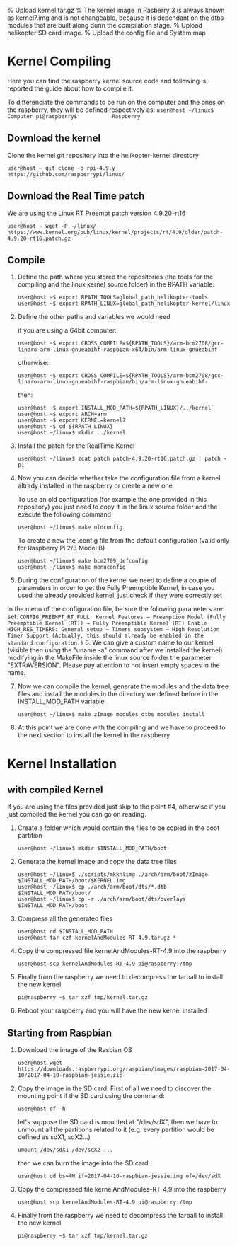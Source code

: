 % Upload kernel.tar.gz
% The kernel image in Rasberry 3 is always known as kernel7.img and is not changeable, because it is dependant on the dtbs modules that are built along durin the compilation stage.
% Upload helikopter SD card image.
% Upload the config file and System.map 

# Kernel Compiling
Here you can find the raspberry kernel source code and following is reported the guide about how to compile it.

To differenciate the commands to be run on the computer and the ones on the raspberry, they will be defined respectively as:
    ```
    user@host ~/linux$      Computer
    pi@raspberry$           Raspberry
    ```

## Download the kernel
Clone the kernel git repository into the helikopter-kernel directory
```
user@host ~ git clone -b rpi-4.9.y https://github.com/raspberrypi/linux/
```

## Download the Real Time patch
We are using the Linux RT Preempt patch version 4.9.20-rt16
```
user@host ~ wget -P ~/linux/ https://www.kernel.org/pub/linux/kernel/projects/rt/4.9/older/patch-4.9.20-rt16.patch.gz
```

## Compile

1. Define the path where you stored the repositories (the tools for the compiling and the linux kernel source folder) in the RPATH variable:
    ```
    user@host ~$ export RPATH_TOOLS=global_path_helikopter-tools
    user@host ~$ export RPATH_LINUX=global_path_helikopter-kernel/linux
   	```

2. Define the other paths and variables we would need

	
	if you are using a 64bit computer:
    ```
	user@host ~$ export CROSS_COMPILE=${RPATH_TOOLS}/arm-bcm2708/gcc-linaro-arm-linux-gnueabihf-raspbian-x64/bin/arm-linux-gnueabihf-
	```
	
	otherwise:
	```
	user@host ~$ export CROSS_COMPILE=${RPATH_TOOLS}/arm-bcm2708/gcc-linaro-arm-linux-gnueabihf-raspbian/bin/arm-linux-gnueabihf-
	```
    
    then:
    ```
	user@host ~$ export INSTALL_MOD_PATH=${RPATH_LINUX}/../kernel`
	user@host ~$ export ARCH=arm
	user@host ~$ export KERNEL=kernel7
	user@host ~$ cd ${RPATH_LINUX}
	user@host ~/linux$ mkdir ../kernel
	```

3. Install the patch for the RealTime Kernel
	```
    user@host ~/linux$ zcat patch patch-4.9.20-rt16.patch.gz | patch -p1
    ```

4. Now you can decide whether take the configuration file from a kernel altrady installed in the raspberry or create a new one

	To use an old configuration (for example the one provided in this repository) you just need to copy it in the linux source folder and the execute the following command
	```
	user@host ~/linux$ make oldconfig
	```

	To create a new the .config file from the default configuration (valid only for Raspberry Pi 2/3 Model B)
	```
	user@host ~/linux$ make bcm2709_defconfig
	user@host ~/linux$ make menuconfig
	```

5. During the configuration of the kernel we need to define a couple of parameters in order to get the Fully Preemptible Kernel, in case you used the already provided kernel, just check if they were correctly set

In the menu of the configuration file, be sure the following parameters are set:
    ```
	CONFIG_PREEMPT_RT_FULL: Kernel Features → Preemption Model (Fully Preemptible Kernel (RT)) → Fully Preemptible Kernel (RT)
	Enable HIGH_RES_TIMERS: General setup → Timers subsystem → High Resolution Timer Support (Actually, this should already be enabled in the standard configuration.)
	```
6. We can give a custom name to our kernel (visible then using the "uname -a" command after we installed the kernel) modifying in the MakeFile inside the linux source folder the parameter "EXTRAVERSION". Please pay attention to not insert empty spaces in the name.

7. Now we can compile the kernel, generate the modules and the data tree files and install the modules in the directory we defined before in the INSTALL_MOD_PATH variable
    ```
	user@host ~/linux$ make zImage modules dtbs modules_install
	```

8. At this point we are done with the compiling and we have to proceed to the next section to install the kernel in the raspberry

# Kernel Installation
## with compiled Kernel
If you are using the files provided just skip to the point #4, otherwise if you just compiled the kernel you can go on reading.

1. Create a folder which would contain the files to be copied in the boot partition
	```
	user@host ~/linux$ mkdir $INSTALL_MOD_PATH/boot
	```

2. Generate the kernel image and copy the data tree files
	```
	user@host ~/linux$ ./scripts/mkknlimg ./arch/arm/boot/zImage $INSTALL_MOD_PATH/boot/$KERNEL.img
	user@host ~/linux$ cp ./arch/arm/boot/dts/*.dtb $INSTALL_MOD_PATH/boot/
	user@host ~/linux$ cp -r ./arch/arm/boot/dts/overlays $INSTALL_MOD_PATH/boot
	```

3. Compress all the generated files
	```
	user@host cd $INSTALL_MOD_PATH
	user@host tar czf kernelAndModules-RT-4.9.tar.gz *
	```
	
4. Copy the compressed file kernelAndModules-RT-4.9 into the raspberry
    ```
	user@host scp kernelAndModules-RT-4.9 pi@raspberry:/tmp
	```

5. Finally from the raspberry we need to decompress the tarball to install the new kernel
	```
    pi@raspberry ~$ tar xzf tmp/kernel.tar.gz
    ```

9. Reboot your raspberry and you will have the new kernel installed

## Starting from Raspbian
1. Download the image of the Rasbian OS
    ```
    user@host wget https://downloads.raspberrypi.org/raspbian/images/raspbian-2017-04-10/2017-04-10-raspbian-jessie.zip
    ```
2. Copy the image in the SD card. First of all we need to discover the mounting point if the SD card using the command:
    ```
    user@host df -h
    ```
    let's suppose the SD card is mounted at "/dev/sdX", then we have to unmount all the partitions related to it (e.g. every partition would be defined as sdX1, sdX2...)
    ```
    umount /dev/sdX1 /dev/sdX2 ...
    ```
    then we can burn the image into the SD card:
    ```
    user@host dd bs=4M if=2017-04-10-raspbian-jessie.img of=/dev/sdX
    ```
3. Copy the compressed file kernelAndModules-RT-4.9 into the raspberry
    ```
	user@host scp kernelAndModules-RT-4.9 pi@raspberry:/tmp
	```
4. Finally from the raspberry we need to decompress the tarball to install the new kernel
	```
    pi@raspberry ~$ tar xzf tmp/kernel.tar.gz
    ```